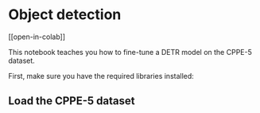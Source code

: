 <!-- Copyright 2022 The HuggingFace Team. All rights reserved.

Licensed under the Apache License, Version 2.0 (the "License"); you may not use this file except in compliance with
the License. You may obtain a copy of the License at

http://www.apache.org/licenses/LICENSE-2.0

Unless required by applicable law or agreed to in writing, software distributed under the License is distributed on an
"AS IS" BASIS, WITHOUT WARRANTIES OR CONDITIONS OF ANY KIND, either express or implied. See the License for the
specific language governing permissions and limitations under the License.

â ï¸ Note that this file is in Markdown but contains specific syntax for our doc-builder (similar to MDX) that may not be
rendered properly in your Markdown viewer.
-->

# Object detection

[[open-in-colab]]

This notebook teaches you how to fine-tune a DETR model on the CPPE-5 dataset.

First, make sure you have the required libraries installed:




## Load the CPPE-5 dataset

